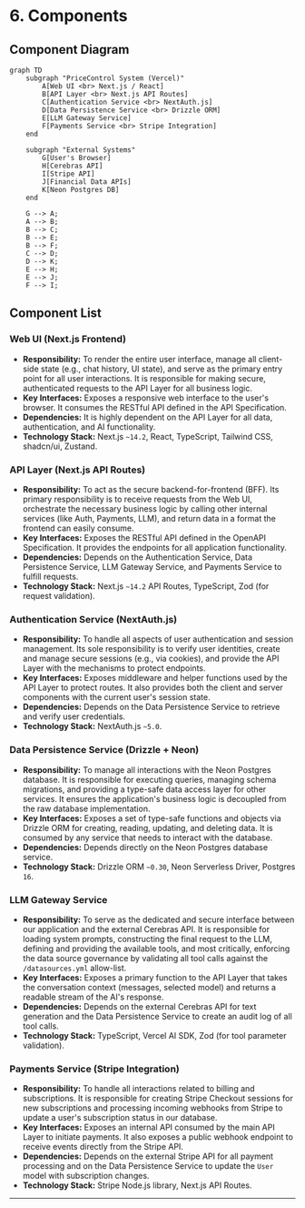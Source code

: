 # 6. Components

## Component Diagram
```mermaid
graph TD
    subgraph "PriceControl System (Vercel)"
        A[Web UI <br> Next.js / React]
        B[API Layer <br> Next.js API Routes]
        C[Authentication Service <br> NextAuth.js]
        D[Data Persistence Service <br> Drizzle ORM]
        E[LLM Gateway Service]
        F[Payments Service <br> Stripe Integration]
    end

    subgraph "External Systems"
        G[User's Browser]
        H[Cerebras API]
        I[Stripe API]
        J[Financial Data APIs]
        K[Neon Postgres DB]
    end

    G --> A;
    A --> B;
    B --> C;
    B --> E;
    B --> F;
    C --> D;
    D --> K;
    E --> H;
    E --> J;
    F --> I;
```

## Component List

### Web UI (Next.js Frontend)
* **Responsibility:** To render the entire user interface, manage all client-side state (e.g., chat history, UI state), and serve as the primary entry point for all user interactions. It is responsible for making secure, authenticated requests to the API Layer for all business logic.
* **Key Interfaces:** Exposes a responsive web interface to the user's browser. It consumes the RESTful API defined in the API Specification.
* **Dependencies:** It is highly dependent on the API Layer for all data, authentication, and AI functionality.
* **Technology Stack:** Next.js `~14.2`, React, TypeScript, Tailwind CSS, shadcn/ui, Zustand.

### API Layer (Next.js API Routes)
* **Responsibility:** To act as the secure backend-for-frontend (BFF). Its primary responsibility is to receive requests from the Web UI, orchestrate the necessary business logic by calling other internal services (like Auth, Payments, LLM), and return data in a format the frontend can easily consume.
* **Key Interfaces:** Exposes the RESTful API defined in the OpenAPI Specification. It provides the endpoints for all application functionality.
* **Dependencies:** Depends on the Authentication Service, Data Persistence Service, LLM Gateway Service, and Payments Service to fulfill requests.
* **Technology Stack:** Next.js `~14.2` API Routes, TypeScript, Zod (for request validation).

### Authentication Service (NextAuth.js)
* **Responsibility:** To handle all aspects of user authentication and session management. Its sole responsibility is to verify user identities, create and manage secure sessions (e.g., via cookies), and provide the API Layer with the mechanisms to protect endpoints.
* **Key Interfaces:** Exposes middleware and helper functions used by the API Layer to protect routes. It also provides both the client and server components with the current user's session state.
* **Dependencies:** Depends on the Data Persistence Service to retrieve and verify user credentials.
* **Technology Stack:** NextAuth.js `~5.0`.

### Data Persistence Service (Drizzle + Neon)
* **Responsibility:** To manage all interactions with the Neon Postgres database. It is responsible for executing queries, managing schema migrations, and providing a type-safe data access layer for other services. It ensures the application's business logic is decoupled from the raw database implementation.
* **Key Interfaces:** Exposes a set of type-safe functions and objects via Drizzle ORM for creating, reading, updating, and deleting data. It is consumed by any service that needs to interact with the database.
* **Dependencies:** Depends directly on the Neon Postgres database service.
* **Technology Stack:** Drizzle ORM `~0.30`, Neon Serverless Driver, Postgres `16`.

### LLM Gateway Service
* **Responsibility:** To serve as the dedicated and secure interface between our application and the external Cerebras API. It is responsible for loading system prompts, constructing the final request to the LLM, defining and providing the available tools, and most critically, enforcing the data source governance by validating all tool calls against the `/datasources.yml` allow-list.
* **Key Interfaces:** Exposes a primary function to the API Layer that takes the conversation context (messages, selected model) and returns a readable stream of the AI's response.
* **Dependencies:** Depends on the external Cerebras API for text generation and the Data Persistence Service to create an audit log of all tool calls.
* **Technology Stack:** TypeScript, Vercel AI SDK, Zod (for tool parameter validation).

### Payments Service (Stripe Integration)
* **Responsibility:** To handle all interactions related to billing and subscriptions. It is responsible for creating Stripe Checkout sessions for new subscriptions and processing incoming webhooks from Stripe to update a user's subscription status in our database.
* **Key Interfaces:** Exposes an internal API consumed by the main API Layer to initiate payments. It also exposes a public webhook endpoint to receive events directly from the Stripe API.
* **Dependencies:** Depends on the external Stripe API for all payment processing and on the Data Persistence Service to update the `User` model with subscription changes.
* **Technology Stack:** Stripe Node.js library, Next.js API Routes.

---
